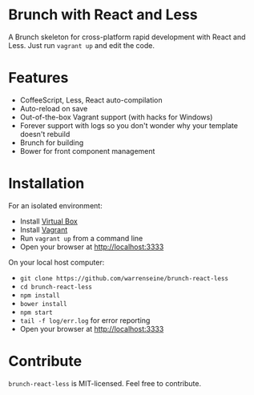 Brunch with React and Less
==========================

A Brunch skeleton for cross-platform rapid development with React and Less. Just run `vagrant up` and edit the code.

# Features

* CoffeeScript, Less, React auto-compilation
* Auto-reload on save
* Out-of-the-box Vagrant support (with hacks for Windows)
* Forever support with logs so you don't wonder why your template doesn't rebuild
* Brunch for building
* Bower for front component management

# Installation

For an isolated environment:

* Install [Virtual Box](https://www.virtualbox.org/)
* Install [Vagrant](http://www.vagrantup.com/)
* Run `vagrant up` from a command line
* Open your browser at [http://localhost:3333](http://localhost:3333)

On your local host computer:

* `git clone https://github.com/warrenseine/brunch-react-less`
* `cd brunch-react-less`
* `npm install`
* `bower install`
* `npm start`
* `tail -f log/err.log` for error reporting
* Open your browser at [http://localhost:3333](http://localhost:3333)

# Contribute

`brunch-react-less` is MIT-licensed. Feel free to contribute.
